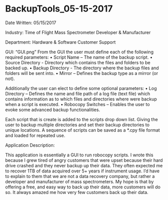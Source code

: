 # BackupTools_05-15-2017

Date Written: 05/15/2017

Industry: Time of Flight Mass Spectrometer Developer & Manufacturer

Department: Hardware & Software Customer Support

GUI: “GUI.png”
From the GUI the user must define each of the following required parameters:
  •	Script Name – The name of the backup script.
  •	Source Directory - Directory which contains the files and folders to be backed up. 
  •	Backup Directory - The directory where the backup files and folders will be sent into.
  •	Mirror – Defines the backup type as a mirror (or not).

Additionally the user can elect to define some optional parameters:
  •	Log Directory – Defines the name and file path of a log file (text file) which contains information as to which files and directories     where were backup when a script is executed.
  •	Robocopy Switches – Enables the user to evoke some advanced backup functionalities.

Each script that is create is added to the scripts drop down list.  Giving the user to backup multiple directories and set their backup directories to unique locations.  A sequence of scripts can be saved as a *.cpy file format and loaded for repeated use.

Application Description:

This application is essentially a GUI to run robocopy scripts.  I wrote this because I grew tired of angry customers that were upset because their hard drive crashed and they never backup up their data.  They often expected me to recover 1TB of data acquired over 5+ years if instrument usage.  I’d have to explain to them that we are not a data recovery company, but rather a developer and manufacturer of mass spectrometers.  My hope is that by offering a free, and easy way to back up their data, more customers will do so.  It always amazed me how very few customers back up their data.

